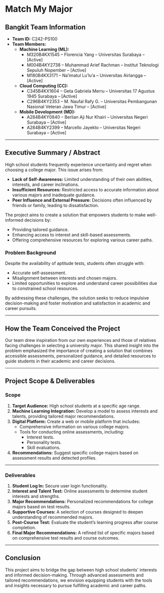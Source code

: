 # Match My Major
## Bangkit Team Information
- **Team ID:** C242-PS100  
- **Team Members:**
  - **Machine Learning (ML):**
    - M320B4KX1545 – Florencia Yang – Universitas Surabaya – [Active]  
    - M004B4KY2738 – Muhammad Arief Rachman – Institut Teknologi Sepuluh Nopember – [Active]  
    - M180B4KX3171 – Na’imatul Lu’lu’a – Universitas Airlangga – [Active]  
  - **Cloud Computing (CC):**
    - C345B4KX1604 – Geta Gabriela Merru – Universitas 17 Agustus 1945 Surabaya – [Active]  
    - C296B4KY2353 – M. Naufal Rafy G. – Universitas Pembangunan Nasional Veteran Jawa Timur – [Active]  
  - **Mobile Development (MD):**
    - A284B4KY0840 – Berlian Aji Nur Khairi – Universitas Negeri Surabaya – [Active]  
    - A284B4KY2399 – Marcello Jayekto – Universitas Negeri Surabaya – [Active]  

---

## Executive Summary / Abstract

High school students frequently experience uncertainty and regret when choosing a college major. This issue arises from:
- **Lack of Self-Awareness:** Limited understanding of their own abilities, interests, and career inclinations.  
- **Insufficient Resources:** Restricted access to accurate information about various majors and inadequate guidance.  
- **Peer Influence and External Pressure:** Decisions often influenced by friends or family, leading to dissatisfaction.

The project aims to create a solution that empowers students to make well-informed decisions by:
- Providing tailored guidance.
- Enhancing access to interest and skill-based assessments.
- Offering comprehensive resources for exploring various career paths.

### Problem Background
Despite the availability of aptitude tests, students often struggle with:
- Accurate self-assessment.
- Misalignment between interests and chosen majors.
- Limited opportunities to explore and understand career possibilities due to constrained school resources.

By addressing these challenges, the solution seeks to reduce impulsive decision-making and foster motivation and satisfaction in academic and career pursuits.

---

## How the Team Conceived the Project

Our team drew inspiration from our own experiences and those of relatives facing challenges in selecting a university major. This shared insight into the problem emphasized the importance of creating a solution that combines accessible assessments, personalized guidance, and detailed resources to guide students in their academic and career decisions.

---

## Project Scope & Deliverables

### **Scope**
1. **Target Audience:** High school students at a specific age range.  
2. **Machine Learning Integration:** Develop a model to assess interests and talents, providing tailored major recommendations.  
3. **Digital Platform:** Create a web or mobile platform that includes:
   - Comprehensive information on various college majors.
   - Tools for conducting online assessments, including:
     - Interest tests.
     - Personality tests.
     - Skill evaluations.
4. **Recommendations:** Suggest specific college majors based on assessment results and detected profiles.  

---

### **Deliverables**
1. **Student Log In:** Secure user login functionality.  
2. **Interest and Talent Test:** Online assessments to determine student interests and strengths.  
3. **Major Recommendations:** Personalized recommendations for college majors based on test results.  
4. **Supportive Courses:** A selection of courses designed to deepen understanding of recommended majors.  
5. **Post-Course Test:** Evaluate the student’s learning progress after course completion.  
6. **Final Major Recommendations:** A refined list of specific majors based on comprehensive test results and course outcomes.  

---

## Conclusion

This project aims to bridge the gap between high school students' interests and informed decision-making. Through advanced assessments and tailored recommendations, we envision equipping students with the tools and insights necessary to pursue fulfilling academic and career paths.
```
